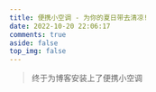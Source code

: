 ```yaml
---
title: 便携小空调 - 为你的夏日带去清凉!
date: 2022-10-20 22:06:17
comments: true
aside: false
top_img: false
---
```


> 终于为博客安装上了便携小空调

<!-- markdownlint-disable-next-line MD033 -->
<style>
.copyright-box a {
  border-bottom: none !important;
  padding: 0 !important;
}
.air-conditioner-vue {
  min-height: 70vh !important;
}

</style>
<!-- markdownlint-disable-next-line MD033 -->
<div id="air-conditioner-vue"></div>
<!-- markdownlint-disable-next-line MD033 -->
<script defer data-pjax src='https://npm.elemecdn.com/anzhiyu-air-conditioner@1.0.1/index.3f125bc6.js'></script>
